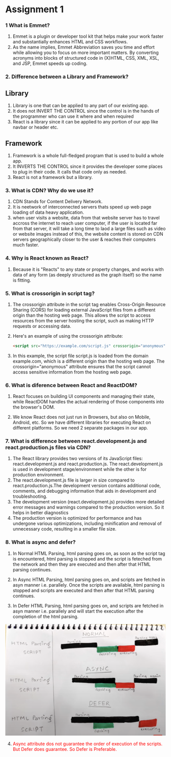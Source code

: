 # Assignment 1

### 1 What is Emmet?

1. Emmet is a plugin or developer tool kit that helps make your work faster and substantially enhances HTML and CSS workflows.
2. As the name implies, Emmet Abbreviation saves you time and effort while allowing you to focus on more important matters. By converting acronyms into blocks of structured code in (X)HTML, CSS, XML, XSL, and JSP, Emmet speeds up coding.

### 2. Difference between a Library and Framework?
      
## Library 

1. Library is one that can be applied to any part of our existing app.
2. It does not INVERT THE CONTROL since the control is in the hands of the programmer who can use it where and when required
3. React is a library since it can be applied to any portion of our app like navbar or header etc.


## Framework

1. Framework is a whole full-fledged program that is used to build a whole app.
2. It INVERTS THE CONTROL since it provides the developer some places to plug in their code. It calls that code only as needed.
3. React is not a framework but a library. 

### 3. What is CDN? Why do we use it?

1. CDN Stands for Content Delivery Network.
2. It is neetwork of interconnected servers thats speed up web page loading of data heavy application.
3. when user visits a website, data from that website server has to travel accross the internet to reach user computer, if the user is located far from that server, it will take a long time to laod a large files such as video or website images instead of this, the website content is stored on CDN servers geographically closer to the user & reaches their computers much faster. 

### 4. Why is React known as React?

1. Because it is "Reacts" to any state or property changes, and works with data of any form (as deeply structured as the graph itself) so the name is fitting.

### 5. What is crossorigin in script tag?

1. The crossorigin attribute in the script tag enables Cross-Origin Resource Sharing (CORS) for loading external JavaScript files from a different origin than the hosting web page. This allows the script to access resources from the server hosting the script, such as making HTTP requests or accessing data.

2. Here's an example of using the crossorigin attribute:

    ```html
    <script src="https://example.com/script.js" crossorigin="anonymous"></script>
    ```

3. In this example, the script file script.js is loaded from the domain example.com, which is a different origin than the hosting web page. The crossorigin="anonymous" attribute ensures that the script cannot access sensitive information from the hosting web page.


### 6. What is diference between React and ReactDOM?

1. React focuses on building UI components and managing their state, while ReactDOM handles the actual rendering of those components into the browser's DOM.

2. We know React does not just run in Browsers, but also on Mobile, Android, etc. So we have different libraries for executing React on different platforms.
So we need 2 separate packages in our app.

### 7. What is difference between react.development.js and react.production.js files via CDN?

1. The React library provides two versions of its JavaScript files: react.development.js and react.production.js. The react.development.js is used in development stage/environment while the other is for production environment.
2. The react.development.js file is larger in size compared to react.production.js.The development version contains additional code, comments, and debugging information that aids in development and troubleshooting.
3. The development version (react.development.js) provides more detailed error messages and warnings compared to the production version. So it helps in better diagnostics
4. The production version is optimized for performance and has undergone various optimizations, including minification and removal of unnecessary code, resulting in a smaller file size.

### 8. What is async and defer?

1. In Normal HTML Parsing, html parsing goes on, as soon as the script tag is encountered, html parsing is stopped and the script is feteched from the network and then they are executed and then after that HTML parsing continues.

2. In Async HTML Parsing, html parsing goes on, and scripts are fetched in asyn manner i.e. parallely. Once the scripts are available, html parsing is stopped and scripts are executed and then after that HTML parsing continues.

3. In Defer HTML Parsing, html parsing goes on, and scripts are fetched in asyn manner i.e. parallely and will start the execution after the completion of the html parsing.

<img src="./images/image1_Assignment1.png" alt="Parsing" />

4. <span style='color:red'>Async attribute dos not guarantee the order of execution of the scripts. But Defer does guarantee. So Defer is Preferable. </span>
